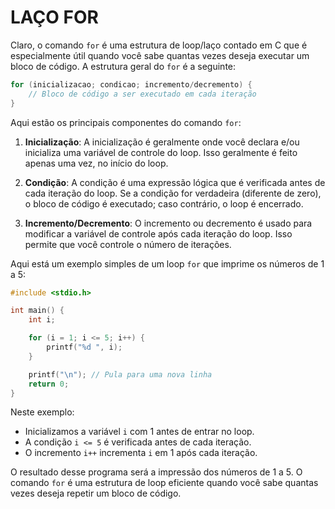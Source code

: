 # LAÇO FOR
Claro, o comando `for` é uma estrutura de loop/laço contado em C que é especialmente útil quando você sabe quantas vezes deseja executar um bloco de código. A estrutura geral do `for` é a seguinte:

```c
for (inicializacao; condicao; incremento/decremento) {
    // Bloco de código a ser executado em cada iteração
}
```

Aqui estão os principais componentes do comando `for`:

1. **Inicialização**: A inicialização é geralmente onde você declara e/ou inicializa uma variável de controle do loop. Isso geralmente é feito apenas uma vez, no início do loop.

2. **Condição**: A condição é uma expressão lógica que é verificada antes de cada iteração do loop. Se a condição for verdadeira (diferente de zero), o bloco de código é executado; caso contrário, o loop é encerrado.

3. **Incremento/Decremento**: O incremento ou decremento é usado para modificar a variável de controle após cada iteração do loop. Isso permite que você controle o número de iterações.

Aqui está um exemplo simples de um loop `for` que imprime os números de 1 a 5:

```c
#include <stdio.h>

int main() {
    int i;

    for (i = 1; i <= 5; i++) {
        printf("%d ", i);
    }

    printf("\n"); // Pula para uma nova linha
    return 0;
}
```

Neste exemplo:

- Inicializamos a variável `i` com 1 antes de entrar no loop.
- A condição `i <= 5` é verificada antes de cada iteração.
- O incremento `i++` incrementa `i` em 1 após cada iteração.

O resultado desse programa será a impressão dos números de 1 a 5. O comando `for` é uma estrutura de loop eficiente quando você sabe quantas vezes deseja repetir um bloco de código.
